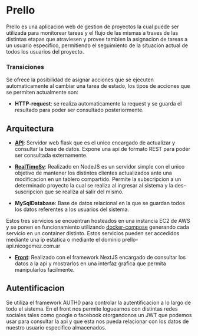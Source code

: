 # Prello

Prello es una aplicacion web de gestion de proyectos la cual puede ser utilizada para monitorear tareas y el flujo de las mismas a traves de las distintas etapas que atraviesen y provee tambien la asignacion de tareas a un usuario especifico, permitiendo el seguimiento de la situacion actual de todos los usuarios del proyecto.

### Transiciones

Se ofrece la posibilidad de asignar acciones que se ejecuten automaticamente al cambiar una tarea de estado, los tipos de acciones que se permiten actualmente son:
  - **HTTP-request**: se realiza automaticamente la request y se guarda el resultado para poder ser consultado posteriormente.
  
 ## Arquitectura
 
 - **[API](https://github.com/Nico9813/Prello_API)**: Servidor web flask que es el unico encargado de actualizar y consultar la base de datos. Expone una api de formato REST para poder ser consultada externamente.
 
 - **[RealTimeSv](https://github.com/Nico9813/Prello_front/tree/master/realtimesv)**: Realizado en NodeJS es un servidor simple con el unico objetivo de mantener los distintos clientes actualizados ante una modificacion en un tablero compartido. Permite la subscripcion a un determinado proyecto la cual se realiza al ingresar al sistema y la des-suscripcion que se realiza al salir del mismo.
 
 - **MySqlDatabase**: Base de datos relacional en la que se guardan todos los datos referentes a los usuarios del sistema.
 
 Estos tres servicios se encuentran hosteados en una instancia EC2 de AWS y se ponen en funcionamiento utilizando [docker-compose](https://github.com/Nico9813/Prello_API/blob/master/docker-compose.yml) generando cada servicio en un container distinto. Estos servicios pueden ser accedidos mediante una ip estatica o mediante el dominio prello-api.nicogomez.com.ar
 
  - **[Front](https://github.com/Nico9813/Prello_front/tree/master/prello)**: Realizado con el framework NextJS encargado de consultar los datos a la api y mostrarlos en una interfaz grafica que permita manipularlos facilmente. 
 
 
 ## Autentificacion
 
 Se utiliza el framework AUTH0 para controlar la autentificacion a lo largo de todo el sistema. En el front nos permite loguearnos con distintas redes sociales tales como google o facebook otorgandonos un JWT que podemos usar para consultar la api y que esta nos pueda relacionar con los datos de nuestro usuario especifico almacenados.
